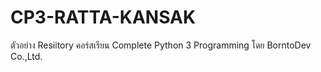 # CP3-RATTA-KANSAK
ตัวอย่าง Resiitory คอร์สเรียน Complete Python 3 Programming โดย BorntoDev Co.,Ltd.
